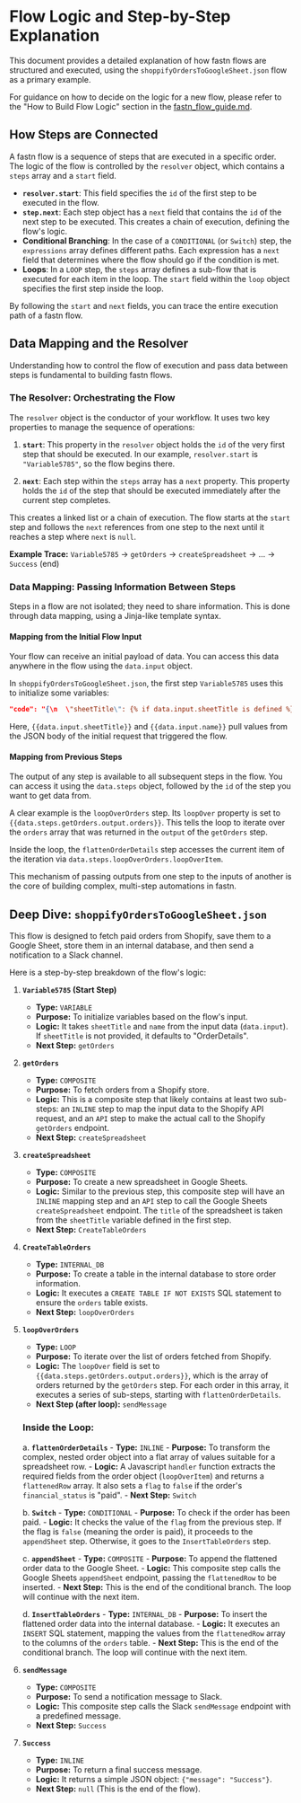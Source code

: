 # Flow Logic and Step-by-Step Explanation

This document provides a detailed explanation of how fastn flows are structured and executed, using the `shoppifyOrdersToGoogleSheet.json` flow as a primary example.

For guidance on how to decide on the logic for a new flow, please refer to the "How to Build Flow Logic" section in the [fastn_flow_guide.md](../fastn_flow_guide.md).

## How Steps are Connected

A fastn flow is a sequence of steps that are executed in a specific order. The logic of the flow is controlled by the `resolver` object, which contains a `steps` array and a `start` field.

- **`resolver.start`**: This field specifies the `id` of the first step to be executed in the flow.
- **`step.next`**: Each step object has a `next` field that contains the `id` of the next step to be executed. This creates a chain of execution, defining the flow's logic.
- **Conditional Branching**: In the case of a `CONDITIONAL` (or `Switch`) step, the `expressions` array defines different paths. Each expression has a `next` field that determines where the flow should go if the condition is met.
- **Loops**: In a `LOOP` step, the `steps` array defines a sub-flow that is executed for each item in the loop. The `start` field within the `loop` object specifies the first step inside the loop.

By following the `start` and `next` fields, you can trace the entire execution path of a fastn flow.

## Data Mapping and the Resolver

Understanding how to control the flow of execution and pass data between steps is fundamental to building fastn flows.

### The Resolver: Orchestrating the Flow

The `resolver` object is the conductor of your workflow. It uses two key properties to manage the sequence of operations:

1.  **`start`**: This property in the `resolver` object holds the `id` of the very first step that should be executed. In our example, `resolver.start` is `"Variable5785"`, so the flow begins there.

2.  **`next`**: Each step within the `steps` array has a `next` property. This property holds the `id` of the step that should be executed immediately after the current step completes.

This creates a linked list or a chain of execution. The flow starts at the `start` step and follows the `next` references from one step to the next until it reaches a step where `next` is `null`.

**Example Trace:**
`Variable5785` -> `getOrders` -> `createSpreadsheet` -> ... -> `Success` (end)

### Data Mapping: Passing Information Between Steps

Steps in a flow are not isolated; they need to share information. This is done through data mapping, using a Jinja-like template syntax.

#### Mapping from the Initial Flow Input

Your flow can receive an initial payload of data. You can access this data anywhere in the flow using the `data.input` object.

In `shoppifyOrdersToGoogleSheet.json`, the first step `Variable5785` uses this to initialize some variables:

```json
"code": "{\n  \"sheetTitle\": {% if data.input.sheetTitle is defined %}\"{{data.input.sheetTitle}}\"{% else %}\"OrderDetails\"{% endif %},\n  \"name\": {% if data.input.name is defined %}\"{{data.input.name}}\"{% else %}null{% endif %}\n}"
```

Here, `{{data.input.sheetTitle}}` and `{{data.input.name}}` pull values from the JSON body of the initial request that triggered the flow.

#### Mapping from Previous Steps

The output of any step is available to all subsequent steps in the flow. You can access it using the `data.steps` object, followed by the `id` of the step you want to get data from.

A clear example is the `loopOverOrders` step. Its `loopOver` property is set to `{{data.steps.getOrders.output.orders}}`. This tells the loop to iterate over the `orders` array that was returned in the `output` of the `getOrders` step.

Inside the loop, the `flattenOrderDetails` step accesses the current item of the iteration via `data.steps.loopOverOrders.loopOverItem`.

This mechanism of passing outputs from one step to the inputs of another is the core of building complex, multi-step automations in fastn.

## Deep Dive: `shoppifyOrdersToGoogleSheet.json`

This flow is designed to fetch paid orders from Shopify, save them to a Google Sheet, store them in an internal database, and then send a notification to a Slack channel.

Here is a step-by-step breakdown of the flow's logic:

1.  **`Variable5785` (Start Step)**
    -   **Type:** `VARIABLE`
    -   **Purpose:** To initialize variables based on the flow's input.
    -   **Logic:** It takes `sheetTitle` and `name` from the input data (`data.input`). If `sheetTitle` is not provided, it defaults to "OrderDetails".
    -   **Next Step:** `getOrders`

2.  **`getOrders`**
    -   **Type:** `COMPOSITE`
    -   **Purpose:** To fetch orders from a Shopify store.
    -   **Logic:** This is a composite step that likely contains at least two sub-steps: an `INLINE` step to map the input data to the Shopify API request, and an `API` step to make the actual call to the Shopify `getOrders` endpoint.
    -   **Next Step:** `createSpreadsheet`

3.  **`createSpreadsheet`**
    -   **Type:** `COMPOSITE`
    -   **Purpose:** To create a new spreadsheet in Google Sheets.
    -   **Logic:** Similar to the previous step, this composite step will have an `INLINE` mapping step and an `API` step to call the Google Sheets `createSpreadsheet` endpoint. The `title` of the spreadsheet is taken from the `sheetTitle` variable defined in the first step.
    -   **Next Step:** `CreateTableOrders`

4.  **`CreateTableOrders`**
    -   **Type:** `INTERNAL_DB`
    -   **Purpose:** To create a table in the internal database to store order information.
    -   **Logic:** It executes a `CREATE TABLE IF NOT EXISTS` SQL statement to ensure the `orders` table exists.
    -   **Next Step:** `loopOverOrders`

5.  **`loopOverOrders`**
    -   **Type:** `LOOP`
    -   **Purpose:** To iterate over the list of orders fetched from Shopify.
    -   **Logic:** The `loopOver` field is set to `{{data.steps.getOrders.output.orders}}`, which is the array of orders returned by the `getOrders` step. For each order in this array, it executes a series of sub-steps, starting with `flattenOrderDetails`.
    -   **Next Step (after loop):** `sendMessage`

    ### Inside the Loop:

    a.  **`flattenOrderDetails`**
        -   **Type:** `INLINE`
        -   **Purpose:** To transform the complex, nested order object into a flat array of values suitable for a spreadsheet row.
        -   **Logic:** A Javascript `handler` function extracts the required fields from the order object (`loopOverItem`) and returns a `flattenedRow` array. It also sets a `flag` to `false` if the order's `financial_status` is "paid".
        -   **Next Step:** `Switch`

    b.  **`Switch`**
        -   **Type:** `CONDITIONAL`
        -   **Purpose:** To check if the order has been paid.
        -   **Logic:** It checks the value of the `flag` from the previous step. If the flag is `false` (meaning the order is paid), it proceeds to the `appendSheet` step. Otherwise, it goes to the `InsertTableOrders` step.

    c.  **`appendSheet`**
        -   **Type:** `COMPOSITE`
        -   **Purpose:** To append the flattened order data to the Google Sheet.
        -   **Logic:** This composite step calls the Google Sheets `appendSheet` endpoint, passing the `flattenedRow` to be inserted.
        -   **Next Step:** This is the end of the conditional branch. The loop will continue with the next item.

    d.  **`InsertTableOrders`**
        -   **Type:** `INTERNAL_DB`
        -   **Purpose:** To insert the flattened order data into the internal database.
        -   **Logic:** It executes an `INSERT` SQL statement, mapping the values from the `flattenedRow` array to the columns of the `orders` table.
        -   **Next Step:** This is the end of the conditional branch. The loop will continue with the next item.

6.  **`sendMessage`**
    -   **Type:** `COMPOSITE`
    -   **Purpose:** To send a notification message to Slack.
    -   **Logic:** This composite step calls the Slack `sendMessage` endpoint with a predefined message.
    -   **Next Step:** `Success`

7.  **`Success`**
    -   **Type:** `INLINE`
    -   **Purpose:** To return a final success message.
    -   **Logic:** It returns a simple JSON object: `{"message": "Success"}`.
    -   **Next Step:** `null` (This is the end of the flow).
